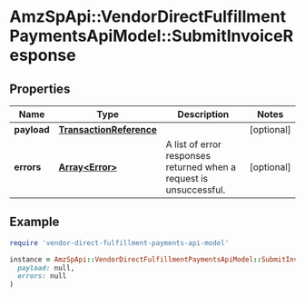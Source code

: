 # AmzSpApi::VendorDirectFulfillmentPaymentsApiModel::SubmitInvoiceResponse

## Properties

| Name | Type | Description | Notes |
| ---- | ---- | ----------- | ----- |
| **payload** | [**TransactionReference**](TransactionReference.md) |  | [optional] |
| **errors** | [**Array&lt;Error&gt;**](Error.md) | A list of error responses returned when a request is unsuccessful. | [optional] |

## Example

```ruby
require 'vendor-direct-fulfillment-payments-api-model'

instance = AmzSpApi::VendorDirectFulfillmentPaymentsApiModel::SubmitInvoiceResponse.new(
  payload: null,
  errors: null
)
```

